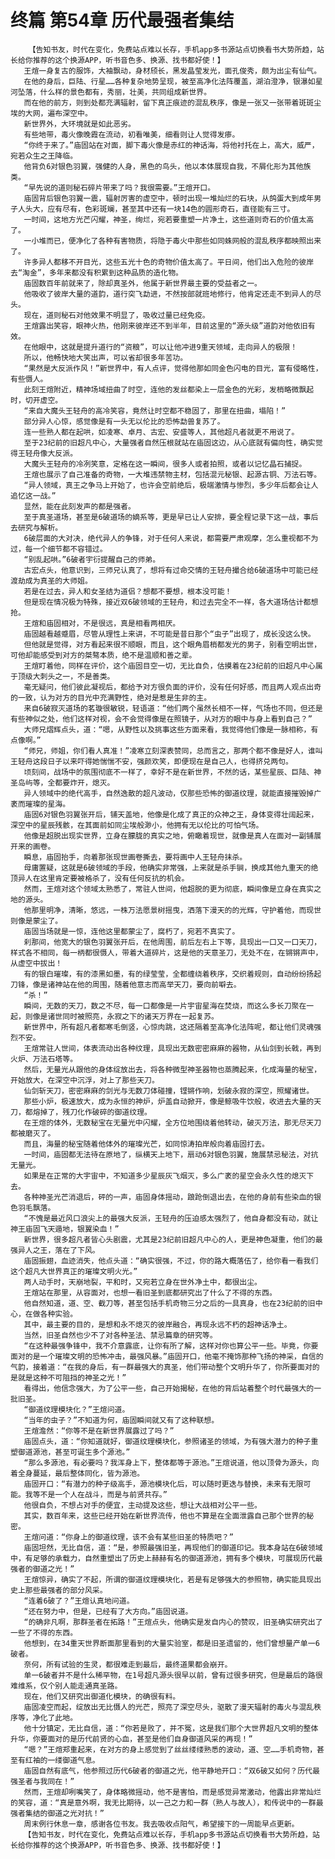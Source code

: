 # 终篇 第54章 历代最强者集结
        【告知书友，时代在变化，免费站点难以长存，手机app多书源站点切换看书大势所趋，站长给你推荐的这个换源APP，听书音色多、换源、找书都好使！】
       王煊一身复古的服饰，大袖飘动，身材颀长，黑发晶莹发光，面孔俊秀，颇为出尘有仙气。
       在他的身后，巨陆、行星……各种复杂地势呈现，被至高净化法阵覆盖，湖泊澄净，银瀑如星河坠落，什么样的景色都有，秀丽，壮美，共同组成新世界。
       而在他的前方，则到处都充满辐射，留下真正痕迹的混乱秩序，像是一张又一张带着斑斑尘埃的大网，遍布深空中。
       新世界外，大环境就是如此恶劣。
       有些地带，毒火像晚霞在流动，初看唯美，细看则让人觉得发瘆。
       “你终于来了。”庙固站在对面，脚下毒火像是赤红的神话海，将他衬托在上，高大，威严，宛若众生之王降临。
       他背负6对银色羽翼，强健的人身，黑色的鸟头，他以本体展现自我，不屑化形为其他族类。
       “早先说的道则秘石碎片带来了吗？我很需要。”王煊开口。
       庙固背后银色羽翼一震，辐射厉害的虚空中，顿时出现一堆灿烂的石块，从鸽蛋大到成年男子人头大，应有尽有，色彩斑斓，甚至其中还有一块14色的圆形奇石，直径能有三寸。
       一时间，这地方光芒闪耀，神圣，绚烂，宛若要重塑一片净土，这些道则奇石的价值太高了。
       一小堆而已，便净化了各种有害物质，将隐于毒火中那些如同蛛网般的混乱秩序都映照出来了。
       许多异人都移不开目光，这些五光十色的奇物价值太高了。平日间，他们出入危险的彼岸去“淘金”，多年来都没有积累到这种品质的造化物。
       庙固数百年前就来了，除却真圣外，他属于新世界最主要的受益者之一。
       他吸收了彼岸大量的道韵，道行突飞勐进，不然按部就班地修行，他肯定还走不到异人的尽头。
       现在，道则秘石对他效果不明显了，吸收过量已经免疫。
       王煊露出笑容，眼神火热，他刚来彼岸还不到半年，目前这里的“源头级”道韵对他依旧有效。
       在他眼中，这就是提升道行的“资粮”，可以让他冲进9重天领域，走向异人的极限！
       所以，他畅快地大笑出声，可以省却很多年苦功。
       “果然是大反派作风！”新世界中，有人点评，觉得他那如同金色闪电的目光，富有侵略性，有些慑人。
       此刻王煊附近，精神场域扭曲了时空，连他的发丝都染上一层金色的光彩，发梢略微飘起时，切开虚空。
       “来自大魔头王轻舟的高冷笑容，竟然让时空都不稳固了，那里在扭曲，塌陷！”
       部分异人心惊，感觉像是有一头无以伦比的恐怖勐兽复苏了。
       连一些熟人都在起哄，如凌寒、卓月、古宏、安盛等人，其他超凡者就更不用说了。
       至于23纪前的旧超凡中心，大量强者自然压根就站在庙固这边，从心底就有偏向性，确实觉得王轻舟像大反派。
       大魔头王轻舟的冷冽笑意，定格在这一瞬间，很多人或者拍照，或者以记忆晶石捕捉。
       王煊也展示了自己准备的奇物，一大堆违禁物主材，包括混元秘银、起源古铜、万法石等。
       “异人领域，真王之争马上开始了，也许会空前绝后，极端激情与惨烈，多少年后都会让人追忆这一战。”
       显然，能在此刻发声的都是强者。
       至于真圣道场，甚至是6破道场的嫡系等，更是早已让人安排，要全程记录下这一战，事后去研究与解析。
       6破层面的大对决，绝代异人的争锋，对于任何人来说，都需要严肃观摩，怎么重视都不为过，每一个细节都不容错过。
       “别乱起哄。”6破者宇衍提醒自己的师弟。
       古宏点头，他意识到，三师兄认真了，想将有过命交情的王轻舟撮合给6破道场中可能已经渡劫成为真圣的大师姐。
       若是在过去，异人和女圣结为道侣？想都不要想，根本没可能！
       但是现在情况极为特殊，接近双6破领域的王轻舟，和过去完全不一样，各大道场估计都想抢。
       王煊和庙固相对，不是很远，真是相看两相厌。
       庙固越看越蹙眉，尽管从理性上来讲，不可能是昔日那个“虫子”出现了，成长没这么快。
       但他就是觉得，对方看起来很不顺眼，而且，这个眼角眉梢都发光的男子，别看空明出世，可他却能感受到对方的桀骜本质，绝不是温顺和善之辈。
       王煊盯着他，同样在评价，这个庙固目空一切，无比自负，估摸着在23纪前的旧超凡中心属于顶级大刺头之一，不是善类。
       毫无疑问，他们彼此凝视后，都给予对方很负面的评价，没有任何好感，而且两人观点出奇的一致，认为对方的目光中充满野性，绝对是惹是生非的主。
       来自6破寂灭道场的茗璇很敏锐，轻语道：“他们两个虽然长相不一样，气场也不同，但还是有些神似之处，他们这样对视，会不会觉得像是在照镜子，从对方的眼中与身上看到自己？”
       大师兄熠辉点头，道：“嗯，从野性以及挑事这些方面来看，我觉得他们像是一脉相称，有点像啊。”
       “师兄，师姐，你们看人真准！”凌寒立刻深表赞同，总而言之，那两个都不像是好人，谁叫王轻舟这段日子以来吓得她惴惴不安，强颜欢笑，即便现在是自己人，也得挤兑两句。
       顷刻间，战场中的氛围彻底不一样了，幸好不是在新世界，不然的话，某些星辰、巨陆、神圣岛屿等，全都要炸开，熄灭。
       异人领域中的绝代高手，自然逸散的超凡波动，仅那些恐怖的御道纹理，就能直接摧毁掉广袤而璀璨的星海。
       庙固6对银色羽翼张开后，铺天盖地，他像是化成了真正的众神之王，身体变得壮阔起来，深空中的星辰残骸，在其面前如同尘埃般渺小，他拥有无以伦比的可怕气场。
       他像是超脱出现实世界，立身在朦胧的真实之地，俯瞰着现世，就像是真人在面对一副铺展开来的画卷。
       瞬息，庙固抬手，向着那张现世画卷撕去，要将画中人王轻舟抹杀。
       母庸置疑，这就是6破领域的手段，他确实非常强，上来就是杀手锏，换成其他九重天的绝顶异人在这里肯定要被格杀了，没有任何反抗的机会。
       然而，王煊对这个领域太熟悉了，常驻人世间，他超脱的更为彻底，瞬间像是立身在真实之地的源头。
       他那里明净，清晰，悠远，一株万法愿景树摇曳，洒落下漫天的的光辉，守护着他，而现世则像是蒙尘了。
       庙固当场就是一惊，连他这里都蒙尘了，腐朽了，宛若不真实了。
       刹那间，他宽大的银色羽翼张开后，在他周围，前后左右上下等，具现出一口又一口天刀，样式各不相同，每一柄都很慑人，带着大道碎片，这是他的天意圣刀，无处不在，在锵锵声中，从虚空中拔出！
       有的银白璀璨，有的漆黑如墨，有的绿莹莹，全都缠绕着秩序，交织着规则，自动纷纷扬起刀锋，像是诸神站在他的周围，随着他意志而高举天刀，要向前噼去。
       “杀！”
       瞬间，无数的天刀，数之不尽，每一口都像是一片宇宙星海在焚烧，而这么多长刀聚在一起，则像是诸世同时被照亮，永寂之下的诸天万界在一起复苏。
       新世界中，所有超凡者都寒毛倒竖，心惊肉跳，这还隔着至高净化法阵呢，都让他们灵魂强烈不安。
       王煊常驻人世间，体表流动出各种纹理，具现出无数密密麻麻的器物，从仙剑到长戟，再到火炉、万法石塔等。
       然后，无量光从跟他的身体绽放出去，将各种微型神圣器物也蒸腾起来，化成海量的秘宝，开始放大，在深空中沉浮，对上了那些天刀。
       仙剑斩天刀，密密麻麻的剑光与无数刀体碰撞，铿锵作响，划破永寂的深空，照耀诸世。
       那些小炉，极速放大，成为永恒的神炉，炉盖自动掀开，像是鲸吸牛饮般，收进去大量的天刀，都熔掉了，残刀化作破碎的御道纹理。
       在王煊的体外，无数秘宝在无量光中闪耀，全方位地围绕着他转动，破灭万法，那无尽天刀都被磨灭了。
       而且，海量的秘宝随着他体外的璀璨光芒，如同惊涛拍岸般向着庙固打去。
       一时间，庙固都无法待在原地了，纵横天上地下，扇动6对银色羽翼，施展禁忌秘法，对抗无量光。
       如果是在正常的大宇宙中，不知道多少星辰灰飞烟灭，多么广袤的星空会永久性的熄灭下去。
       各种神圣光芒消退后，砰的一声，庙固身体摇动，踉跄倒退出去，在他的身前有些染血的银色羽毛飘落。
       “不愧是最近风口浪尖上的最强大反派，王轻舟的压迫感太强烈了，他自身都没有动，就让神王庙固飞天遁地，银翼染血！”
       新世界，很多超凡者皆心头剧震，尤其是23纪前旧超凡中心的人，更是神色凝重，他们的最强异人之王，落在了下风。
       庙固振翅，血迹消失，他点头道：“确实很强，不过，你的路大概落伍了，给你看一看我们这个超凡大世界真正的璀璨文明火光。”
       两人动手时，天崩地裂，平和时，又宛若立身在世外净土中，都很出尘。
       王煊站在那里，从容面对，也想一看旧圣到底都研究出了什么了不得的东西。
       他自然知道，道、空、截刀等，甚至包括手机奇物三分之后的一具真身，也在23纪前的旧中心，在做各种实验。
       其中，最主要的目的，是想和永不熄灭的彼岸融合，再现永远不朽的超神话净土。
       当然，旧圣自然也少不了对各种圣法、禁忌篇章的研究等。
       “在这种最强争锋中，我不介意露底，让你有所了解，这样对你也算公平一些。毕竟，你要面对的是一个璀璨文明的恐怖冲击，最强风暴。”庙固开口，他毫不掩饰那种飞扬的神采，自信的气韵，接着道：“在我的身后，有一群最强大的真圣，他们带动整个文明升华了，你所要面对的是就是这种不可阻挡的神圣之光！”
       看得出，他信念强大，为了公平一些，自己开始揭秘，在他的背后站着整个时代最强大的一批旧圣。
       “御道纹理模块化？”王煊问道。
       “当年的虫子？”不知道为何，庙固瞬间就又有了这种联想。
       王煊澹然：“你等不是在新世界展露过了吗？”
       庙固点头，道：“你知道就好，御道纹理模块化，参照诸圣的领域，为有强大潜力的种子重塑御道源池，甚至可诞生多个源池。”
       “那么多源池，有必要吗？我浑身上下，整体都等于源池。”王煊说道，他以顶骨为源头，向着全身蔓延，最后整体同化，皆为源池。
       庙固开口：“有潜力的种子级高手，源池模块化后，可以随时更迭与替换，未来有无限可能。我等不是一个人在战斗，而是与前贤共存。”
       他很自负，不想占对手的便宜，主动提及这些，想让大战相对公平一些。
       其实，数百年来，这些已经开始在新世界流传，他也不算是在全面泄露自己那个世界的秘密。
       王煊问道：“你身上的御道纹理，该不会有某些旧圣的特质吧？”
       庙固坦然，无比自信，道：“是，参照最强旧圣，再现他们的御道印记。我本身站在6破领域中，有足够的承载力，自然重塑出了历史上赫赫有名的御道源池，拥有多个模块，可展现历代最强者的御道之光！”
       王煊惊异，确实了不起，所谓的御道纹理模块化，若是有足够强大的参照物，确实能具现出史上那些最强者的部分风采。
       “连着6破了？”王煊认真地问道。
       “还在努力中，但是，已经有了大方向。”庙固说道。
       “的确非凡啊，那群圣者在拓路！”王煊点头，他确实是发自内心的赞叹，旧圣确实研究出了一些了不得的东西。
       他想到，在34重天世界断面那里看到的大量实验室，都是旧圣遗留的，他们曾想量产单一6破者。
       奈何，所有试验的生灵，都很难走到最后，最终道果都会崩开。
       单一6破者并不是什么稀罕物，在1号超凡源头很早以前，曾有过很多研究，但是最后的路很难维系，仅个别人能走通真圣路。
       现在，他们又研究出御道化模块，的确很有料。
       庙固凌空而起，绽放出无比慑人的光芒，照亮了深空尽头，驱散了漫天辐射的毒火与混乱秩序等，净化了此地。
       他十分镇定，无比自信，道：“你若是败了，并不冤，这是我们那个大世界超凡文明的整体升华，你要面对的是历代前贤的心血，甚至是他们自身御道风采的再现！”
       “嗯？”王煊郑重起来，在对方的身上感觉到了丝丝缕缕熟悉的波动，道、空……手机奇物，甚至有红袖的一缕御道气息。
       庙固自然有底气，他参照过历代6破者的御道之光，他平静地开口：“双6破又如何？历代最强圣者与我同在！”
       然而，王煊却咧嘴笑了，身体略微摇动，他不是害怕，而是感觉异常激动，他露出非常灿烂的笑容，道：“真是意外啊，我无比期待，以一己之力和一群（熟人与故人），和传说中的一群最强者集结的御道之光对抗！”
       周末例行休息一章，感谢各位书友。我去吸收点阳气，希望接下的一周能早点更新。
       【告知书友，时代在变化，免费站点难以长存，手机app多书源站点切换看书大势所趋，站长给你推荐的这个换源APP，听书音色多、换源、找书都好使！】